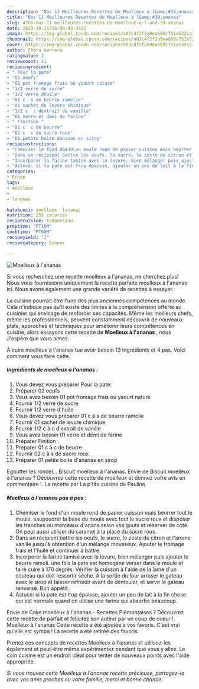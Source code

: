 ```yaml
---
description: "Nos 11 Meilleures Recettes de Moelleux à l&amp;#39;ananas"
title: "Nos 11 Meilleures Recettes de Moelleux à l&amp;#39;ananas"
slug: 4765-nos-11-meilleures-recettes-de-moelleux-a-l-and-39-ananas
date: 2020-10-25T16:00:43.393Z
image: https://img-global.cpcdn.com/recipes/a03c4f2f2a9ea689/751x532cq70/moelleux-a-lananas-photo-principale-de-la-recette.jpg
thumbnail: https://img-global.cpcdn.com/recipes/a03c4f2f2a9ea689/751x532cq70/moelleux-a-lananas-photo-principale-de-la-recette.jpg
cover: https://img-global.cpcdn.com/recipes/a03c4f2f2a9ea689/751x532cq70/moelleux-a-lananas-photo-principale-de-la-recette.jpg
author: Flora Herrera
ratingvalue: 3
reviewcount: 11
recipeingredient:
- " Pour la pate"
- "02 oeufs"
- "01 pot fromage frais ou yaourt nature"
- "1/2 verre de sucre"
- "1/2 verre dhuile"
- "01 c  s de beurre ramolie"
- "01 sachet de levure chimique"
- "1/2 c  c dextrait de vanille"
- "01 verre et demi de farine"
- " Finition "
- "01 c  c de beurre"
- "02 c  s de sucre roux"
- "01 petite boite dananas en sirop"
recipeinstructions:
- "Chemiser le fond d&#39;un moule rond de papier cuisson mais beurrer tout le moule. saupoudrer la base du moule avec tout le sucre roux et disposer les tranches ou morceaux d&#39;anans selon vos gouts et réserver de coté. On peut aussi utiliser du caramel à la place du sucre roux."
- "Dans un récipient battre les oeufs, le sucre, le zeste de citron et l&#39;arome vanille jusqu&#39;à obtention d&#39;un mélange mousseux. Ajouter le fromage frais et l&#39;huile et continuer à battre."
- "Incorporer la farine tamisé avec la levure, bien mélanger puis ajouter le beurre ramoli. une fois la pate est homogène verser dans le moule et faire cuire à 170 degrès. Vérifier la cuisson à l&#39;aide de la lame d&#39;un couteau qui doit ressortir sèche. A la sortie du four arroser le gateau avec le sirop et laisser refroidir avant de démouler, et servir le gateau renversé. Bon appétit."
- "Astuce: si la pate est trop épaisse, ajouter un peu de lait à la fin chose qui est normale quand on utilise une farine qui absorbe beaucoup."
categories:
- Resep
tags:
- moelleux
- 
- lananas

katakunci: moelleux  lananas 
nutrition: 255 calories
recipecuisine: Indonesian
preptime: "PT10M"
cooktime: "PT60M"
recipeyield: "1"
recipecategory: Dinner

---
```



![Moelleux à l&#39;ananas](https://img-global.cpcdn.com/recipes/a03c4f2f2a9ea689/751x532cq70/moelleux-a-lananas-photo-principale-de-la-recette.jpg)

Si vous recherchez une recette moelleux à l&#39;ananas, ne cherchez plus! Nous vous fournissons uniquement la recette parfaite moelleux à l&#39;ananas ici. Nous avons également une grande variété de recettes à essayer.

La cuisine pourrait être l'une des plus anciennes compétences au monde. Cela n'indique pas qu'il existe des limites à la compréhension offerte au cuisinier qui envisage de renforcer ses capacités. Même les meilleurs chefs, même les professionnels, peuvent constamment découvrir de nouveaux plats, approches et techniques pour améliorer leurs compétences en cuisine, alors essayons cette recette de <strong> Moelleux à l&#39;ananas </strong>, nous J'espère que vous aimez.

<!--inarticleads1-->

À cuire moelleux à l&#39;ananas tue avoir besoin 13 Ingrédients et 4 pas. Voici comment vous faire cette.

##### Ingrédients de moelleux à l&#39;ananas :

1. Vous devez vous préparer  Pour la pate:
1. Préparer 02 oeufs
1. Vous avez besoin 01 pot fromage frais ou yaourt nature
1. Fournir 1/2 verre de sucre
1. Fournir 1/2 verre d&#39;huile
1. Vous devez vous préparer 01 c à s de beurre ramolie
1. Fournir 01 sachet de levure chimique
1. Fournir 1/2 c à c d&#39;extrait de vanille
1. Vous avez besoin 01 verre et demi de farine
1. Préparer  Finition :
1. Préparer 01 c à c de beurre
1. Fournir 02 c à s de sucre roux
1. Préparer 01 petite boite d&#39;ananas en sirop


Egoutter les rondel… Biscuit moelleux à l&#39;ananas. Envie de Biscuit moelleux à l&#39;ananas ? Découvrez cette recette de moelleux et donnez votre avis en commentaire !. La recette par La p&#39;tite cuisine de Pauline. 

<!--inarticleads2-->

##### Moelleux à l&#39;ananas pas à pas :

1. Chemiser le fond d&#39;un moule rond de papier cuisson mais beurrer tout le moule. saupoudrer la base du moule avec tout le sucre roux et disposer les tranches ou morceaux d&#39;anans selon vos gouts et réserver de coté. On peut aussi utiliser du caramel à la place du sucre roux.
1. Dans un récipient battre les oeufs, le sucre, le zeste de citron et l&#39;arome vanille jusqu&#39;à obtention d&#39;un mélange mousseux. Ajouter le fromage frais et l&#39;huile et continuer à battre.
1. Incorporer la farine tamisé avec la levure, bien mélanger puis ajouter le beurre ramoli. une fois la pate est homogène verser dans le moule et faire cuire à 170 degrès. Vérifier la cuisson à l&#39;aide de la lame d&#39;un couteau qui doit ressortir sèche. A la sortie du four arroser le gateau avec le sirop et laisser refroidir avant de démouler, et servir le gateau renversé. Bon appétit.
1. Astuce: si la pate est trop épaisse, ajouter un peu de lait à la fin chose qui est normale quand on utilise une farine qui absorbe beaucoup.


Envie de Cake moelleux à l&#39;ananas - Recettes Piémontaises ? Découvrez cette recette de parfait et félicitez son auteur par un coup de coeur !. Moelleux à l&#39;ananas Cette recette a été ajoutée à vos favoris. C&#39;est vrai qu&#39;elle est sympa ! La recette a été retirée des favoris. 

<!--inarticleads1-->

<p>
Prenez ces concepts de recettes Moelleux à l&#39;ananas et utilisez-les également et peut-être même expérimentez pendant que vous y allez. Le coin cuisine est un endroit idéal pour tenter de nouveaux points avec l'aide appropriée.
</p>

<p>
<i>Si vous trouvez cette Moelleux à l&#39;ananas recette précieuse, partagez-la avec vos amis proches ou votre famille, merci et bonne chance.</i>
</p>
